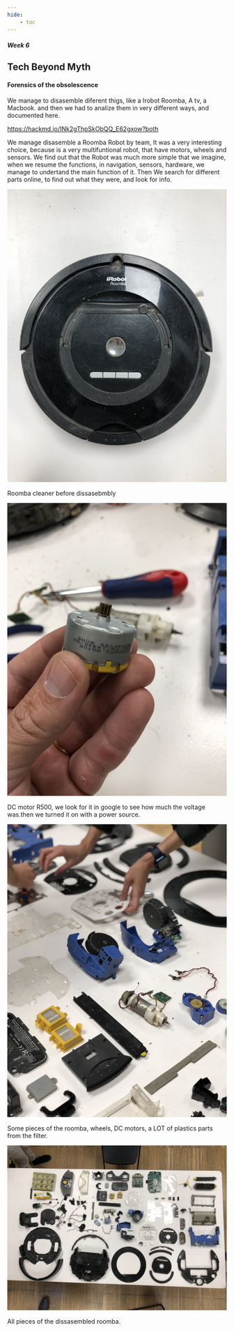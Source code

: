 ```yaml
---
hide:
    - toc
---
```


##### Week 6


## Tech Beyond Myth



#### Forensics of the obsolescence

We manage to disasemble diferent thigs, like a Irobot Roomba, A tv, a Macbook. and then we had to analize them in very different ways, and documented here.

https://hackmd.io/INk2gThpSkObQQ_E62gxow?both

We manage disasemble a Roomba Robot by team, It was a very interesting choice, because is a very multifuntional robot, that have motors, wheels and sensors. We find out that the Robot was much more simple that we imagine, when we resume the functions, in navigation, sensors, hardware, we manage to undertand the main function of it. Then We search for different parts online, to find out what they were, and look for info.


![](../images/R1.JPG)

Roomba cleaner before dissasebmbly

![](../images/R2.JPG)

DC motor R500, we look for it in google to see how much the voltage was.then we turned it on with a power source.

![](../images/R3.JPG)

Some pieces of the roomba, wheels, DC motors, a LOT of plastics parts from the filter.

![](../images/R4.JPG)

All pieces of the dissasembled roomba.


























